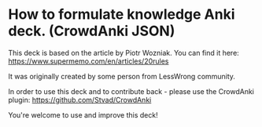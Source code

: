 # How to formulate knowledge Anki deck. (CrowdAnki JSON)
This deck is based on the article by Piotr Wozniak. You can find it here: https://www.supermemo.com/en/articles/20rules

It was originally created by some person from LessWrong community.

In order to use this deck and to contribute back - please use the CrowdAnki plugin: https://github.com/Stvad/CrowdAnki

You're welcome to use and improve this deck!
